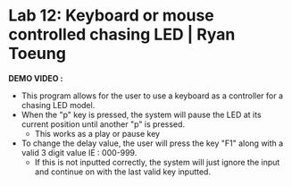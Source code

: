 # Lab 12: Keyboard or mouse controlled chasing LED | Ryan Toeung
**DEMO VIDEO :**
* This program allows for the user to use a keyboard as a controller for a chasing LED model.
* When the "p" key is pressed, the system will pause the LED at its current position until another "p" is pressed.
  * This works as a play or pause key
* To change the delay value, the user will press the key "F1" along with a valid 3 digit value IE : 000-999.
  * If this is not inputted correctly, the system will just ignore the input and continue on with the last valid key inputted.
